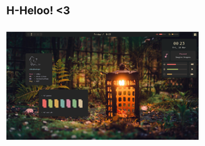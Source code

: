 <h1> H-Heloo! <3 <h1>
<h1 align: "center"> <img src="https://github.com/N3k0Ch4n/.files/blob/main/Screenshot.png"> <h1>
